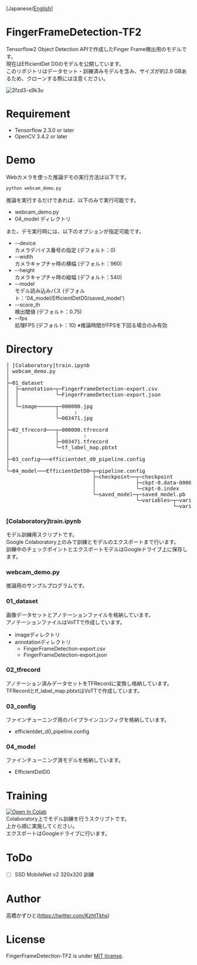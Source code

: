 [Japanese/[English](https://github.com/Kazuhito00/FingerFrameDetection-TF2/blob/master/README_EN.md)] 
# FingerFrameDetection-TF2
Tensorflow2 Object Detection APIで作成したFinger Frame検出用のモデルです。<br>
現在はEfficientDet D0のモデルを公開しています。<br>
このリポジトリはデータセット・訓練済みモデルを含み、サイズが約2.9 GBあるため、クローンする際には注意ください。

![2fzd3-s9k3u](https://user-images.githubusercontent.com/37477845/93489320-56583300-f942-11ea-9084-f0c441c0f9cd.gif)

# Requirement 
* Tensorflow 2.3.0 or later
* OpenCV 3.4.2 or later

# Demo
Webカメラを使った推論デモの実行方法は以下です。
```bash
python webcam_demo.py
```
推論を実行するだけであれば、以下のみで実行可能です。
* webcam_demo.py
* 04_model ディレクトリ

また、デモ実行時には、以下のオプションが指定可能です。
* --device<br>カメラデバイス番号の指定 (デフォルト：0)
* --width<br>カメラキャプチャ時の横幅 (デフォルト：960)
* --height<br>カメラキャプチャ時の縦幅 (デフォルト：540)
* --model<br>モデル読み込みパス (デフォルト：'04_model/EfficientDetD0/saved_model')
* --score_th<br>検出閾値 (デフォルト：0.75)
* --fps<br>処理FPS (デフォルト：10) ※推論時間がFPSを下回る場合のみ有効

# Directory
<pre>
│ [Colaboratory]train.ipynb
│ webcam_demo.py
│  
├─01_dataset
│  ├─annotation─┬─FingerFrameDetection-export.csv
│  │            └─FingerFrameDetection-export.json 
│  │      
│  └─image──────┬─000000.jpg
│               │     :
│               └─003471.jpg
│          
├─02_tfrecord───┬─000000.tfrecord
│               │        :
│               ├─003471.tfrecord
│               └─tf_label_map.pbtxt
│      
├─03_config───efficientdet_d0_pipeline.config
│      
└─04_model───EfficientDetD0─┬─pipeline.config
                            ├─checkpoint──┬─checkpoint
                            │             ├─ckpt-0.data-00000-of-00001
                            │             └─ckpt-0.index
                            └─saved_model─┬─saved_model.pb
                                          └─variables─┬─variables.data-00000-of-00001
                                                      └─variables.index
</pre>
### [Colaboratory]train.ipynb
モデル訓練用スクリプトです。<br>
Google Colaboratory上のみで訓練とモデルのエクスポートまで行います。<br>
訓練中のチェックポイントとエクスポートモデルはGoogleドライブ上に保存します。

### webcam_demo.py
推論用のサンプルプログラムです。

### 01_dataset
画像データセットとアノテーションファイルを格納しています。<br>
アノテーションファイルはVoTTで作成しています。
* imageディレクトリ
* annotationディレクトリ<br>
    * FingerFrameDetection-export.csv
    * FingerFrameDetection-export.json

### 02_tfrecord
アノテーション済みデータセットをTFRecordに変換し格納しています。
TFRecordとtf_label_map.pbtxtはVoTTで作成しています。

### 03_config
ファインチューニング用のパイプラインコンフィグを格納しています。
* efficientdet_d0_pipeline.config
      
### 04_model
ファインチューニング済モデルを格納しています。
* EfficientDetD0

# Training
[![Open In Colab](https://colab.research.google.com/assets/colab-badge.svg)](https://colab.research.google.com/github/Kazuhito00/FingerFrameDetection-TF2/blob/master/[Colaboratory]train.ipynb)<br>
Colaboratory上でモデル訓練を行うスクリプトです。<br>
上から順に実施してください。<br>
エクスポートはGoogleドライブに行います。

# ToDo
- [ ] SSD MobileNet v2 320x320 訓練

# Author
高橋かずひと(https://twitter.com/KzhtTkhs)
 
# License 
FingerFrameDetection-TF2 is under [MIT license](https://en.wikipedia.org/wiki/MIT_License).
